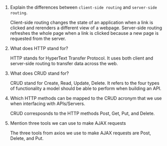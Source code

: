 1.  Explain the differences between `client-side routing` and `server-side routing`.

    Client-side routing changes the state of an application when a link is clicked and rerenders a different view of a webpage. Server-side routing refreshes the whole page when a link is clicked because a new page is requested from the server.

2.  What does HTTP stand for?

    HTTP stands for HyperText Transfer Protocol. It uses both client and server-side routing to transfer data across the web.

3.  What does CRUD stand for?

    CRUD stand for Create, Read, Update, Delete. It refers to the four types of functionality a model should be able to perform when building an API.

4.  Which HTTP methods can be mapped to the CRUD acronym that we use when interfacing with APIs/Servers.

    CRUD corresposnds to the HTTP methods Post, Get, Put, and Delete.

5.  Mention three tools we can use to make AJAX requests

    The three tools from axios we use to make AJAX requests are Post, Delete, and Put.